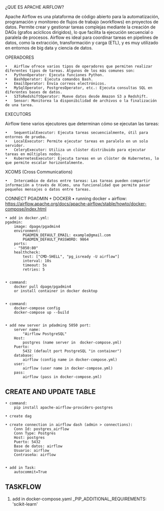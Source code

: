 ¿QUE ES APACHE AIRFLOW?

Apache Airflow es una plataforma de código abierto para la automatización, programación y monitoreo de flujos de trabajo (workflows) en proyectos de datos. Permite crear y gestionar tareas complejas mediante la creación de DAGs (grafos acíclicos dirigidos), lo que facilita la ejecución secuencial o paralela de procesos. Airflow es ideal para coordinar tareas en pipelines de datos, como la extracción, transformación y carga (ETL), y es muy utilizado en entornos de big data y ciencia de datos.



OPERADORES

	•	Airflow ofrece varios tipos de operadores que permiten realizar diferentes tipos de tareas. Algunos de los más comunes son:
	•	PythonOperator: Ejecuta funciones Python.
	•	BashOperator: Ejecuta comandos Bash.
	•	EmailOperator: Envía correos electrónicos.
	•	MySqlOperator, PostgresOperator, etc.: Ejecuta consultas SQL en diferentes bases de datos.
	•	S3ToRedshiftOperator: Mueve datos desde Amazon S3 a Redshift.
	•	Sensor: Monitorea la disponibilidad de archivos o la finalización de una tarea.



EXECUTORS

Airflow tiene varios ejecutores que determinan cómo se ejecutan las tareas:

	•	SequentialExecutor: Ejecuta tareas secuencialmente, útil para entornos de prueba.
	•	LocalExecutor: Permite ejecutar tareas en paralelo en un solo servidor.
	•	CeleryExecutor: Utiliza un clúster distribuido para ejecutar tareas en múltiples nodos.
	•	KubernetesExecutor: Ejecuta tareas en un clúster de Kubernetes, lo que permite escalar horizontalmente.



XCOMS (Cross Communications)

	•	Intercambio de datos entre tareas: Las tareas pueden compartir información a través de XComs, una funcionalidad que permite pasar pequeños mensajes o datos entre tareas.



CONNECT PGADMIN + DOCKER
    • running docker + airflow: https://airflow.apache.org/docs/apache-airflow/stable/howto/docker-compose/index.html


    • add in docker.yml:
    pgadmin:
        image: dpage/pgadmin4
        environment:
            PGADMIN_DEFAULT_EMAIL: example@gmail.com
            PGADMIN_DEFAULT_PASSWORD: 9864
        ports:
        - "5050:80"
		healthcheck:
            test: ["CMD-SHELL", "pg_isready -U airflow"]
            interval: 10s
            timeout: 5s
            retries: 5


    • command:
        docker pull dpage/pgadmin4
        or install container in docker desktop


    • command:
        docker-compose config
        docker-compose up --build


    • add new server in pdadming 5050 port:
        server name:
            "Airflow PostgreSQL"
        Host:
            postgres (name server in  docker-compose.yml)
        Puerto:
            5432 (default port PostgreSQL "in container")
        database:
            airflow (config name in docker-compose.yml)
        user:
            airflow (user name in docker-compose.yml)
        pass:
            airflow (pass in docker-compose.yml)



## CREATE AND UPDATE TABLE
    • command:
        pip install apache-airflow-providers-postgres

    • create dag

    • create connection in airflow dash (admin > connections):
        Conn Id: postgres_airflow
        Conn Type: Postgres
        Host: postgres
        Puerto: 5432
        Base de datos: airflow
        Usuario: airflow
        Contraseña: airflow


    • add in Task:
        autocommit=True



## TASKFLOW
1) add in docker-compose.yaml
        _PIP_ADDITIONAL_REQUIREMENTS: 'scikit-learn'

